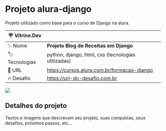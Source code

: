 # Projeto alura-django

Projeto utilizado como base para o curso de Django na alura.

| :placard: Vitrine.Dev |     |
| -------------  | --- |
| :sparkles: Nome        | **Projeto Blog de Receitas em Django**
| :label: Tecnologias | python, django, html, css (tecnologias utilizadas)
| :rocket: URL         | https://cursos.alura.com.br/formacao-django
| :fire: Desafio     | https://url-do-desafio.com.br

<!-- Inserir imagem com a #vitrinedev ao final do link -->
![](https://via.placeholder.com/1200x500.png?text=imagem+lindona+do+meu+projeto#vitrinedev)

## Detalhes do projeto

Textos e imagens que descrevam seu projeto, suas conquistas, seus desafios, próximos passos, etc...
